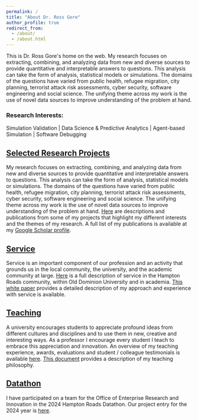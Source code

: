 ```yaml
---
permalink: /
title: "About Dr. Ross Gore"
author_profile: true
redirect_from: 
  - /about/
  - /about.html
---
```


This is Dr. Ross Gore's home on the web. My research focuses on extracting, combining, and analyzing data from new and diverse sources to provide quantitative and interpretable answers to questions. This analysis can take the form of analysis, statistical models or simulations. The domains of the questions have varied from public health, refugee migration, city planning, terrorist attack risk assessments, cyber security, software engineering and social science. The unifying theme across my work is the use of novel data sources to improve understanding of the problem at hand.

### Research Interests: 

Simulation Validation | Data Science & Predictive Analytics | Agent-based Simulation | Software Debugging

## [Selected Research Projects](research/research.md)

My research focuses on extracting, combining, and analyzing data from new and diverse sources to provide quantitative and interpretable answers to questions. This analysis can take the form of analysis, statistical models or simulations. The domains of the questions have varied from public health, refugee migration, city planning, terrorist attack risk assessments, cyber security, software engineering and social science. The unifying theme across my work is the use of novel data sources to improve understanding of the problem at hand. [Here](research/research.md) are descriptions and publications from some of my projects that highlight my different interests and the themes of my research. A full list of my publications is available at my [Google Scholar profile](https://scholar.google.com/citations?user=Sp4pikIAAAAJ&hl=en).



## [Service](service/service.md)

Service is an important component of our profession and an activity that grounds us in the local community, the university, and the academic community at large. [Here](service/service.md) is a full description of service in the Hampton Roads community, within Old Dominion University and in academia. [This white paper](service/Service-Gore.pdf) provides a detailed description of my approach and experience with service is available.



## [Teaching](teaching/teaching.md)

A university encourages students to appreciate profound ideas from different cultures and disciplines and to use them in new, creative and interesting ways. As a professor I encourage every student I teach to embrace this appreciation and innovation. An overview of my teaching experience, awards, evaluations and student / colleague testimonials is available [here](teaching/teaching.md). [This document](teaching/TeachingStatement_RossJGore.pdf) provides a description of my teaching philosophy.

## [Datathon](datathon/datathon.md)
I have participated on a team for the Office of Enterprise Research and Innovation in the 2024 Hampton Roads Datathon. Our project entry for the 2024 year is [here](hr-datathon-24/index.html).
